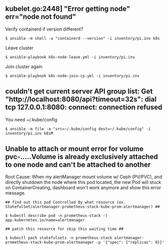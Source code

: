 
## kubelet.go:2448] "Error getting node" err="node not found"

  Verify containerd if version different?

  ```
  $ ansible -m shell -a "containerd --version" -i inventory/pi.inv k8s
  ```

  Leave cluster

  ```
  $ ansible-playbook k8s-node-leave.yml -i inventory/pi.inv
  ```

  Join cluster again

  ```
  $ ansible-playbook k8s-node-join-cp.yml -i inventory/pi.inv
  ```

## couldn't get current server API group list: Get "http://localhost:8080/api?timeout=32s": dial tcp 127.0.0.1:8080: connect: connection refused

  You need ~/.kube/config

  ```
  $ ansible -m file -a "src=~/.kube/config dest=~/.kube/config" -i inventory/pi.inv k8sM
  ``` 

## Unable to attach or mount error for volume pvc-.....Volume is already exclusively attached to one node and can't be attached to another

  Root Cause: When my alertManager mount volume w/ Ceph (PV/PVC), and directly shutdown the node where this pod located, the new Pod will stuck on ContainerCreating, dashboard won't work anymore and show this error message.

  ```
  ## find out this pod Controlled By what resource (ex. StatefulSet/alertmanager-prometheus-stack-kube-prom-alertmanager) ##

  $ kubectl describe pod -n prometheus-stack -l app.kubernetes.io/name=alertmanager

  ## patch this resource for skip this waiting time ##

  $ kubectl pach statefulsets -n prometheus-stack alertmanager-prometheus-stack-kube-prom-alertmanager -p '{"spec": {"replicas": 0}}'
  ```